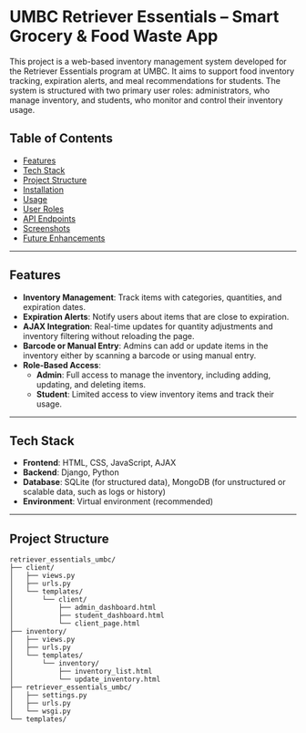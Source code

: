 # UMBC Retriever Essentials – Smart Grocery & Food Waste App

This project is a web-based inventory management system developed for the Retriever Essentials program at UMBC. It aims to support food inventory tracking, expiration alerts, and meal recommendations for students. The system is structured with two primary user roles: administrators, who manage inventory, and students, who monitor and control their inventory usage.

## Table of Contents
- [Features](#features)
- [Tech Stack](#tech-stack)
- [Project Structure](#project-structure)
- [Installation](#installation)
- [Usage](#usage)
- [User Roles](#user-roles)
- [API Endpoints](#api-endpoints)
- [Screenshots](#screenshots)
- [Future Enhancements](#future-enhancements)

---

## Features

- **Inventory Management**: Track items with categories, quantities, and expiration dates.
- **Expiration Alerts**: Notify users about items that are close to expiration.
- **AJAX Integration**: Real-time updates for quantity adjustments and inventory filtering without reloading the page.
- **Barcode or Manual Entry**: Admins can add or update items in the inventory either by scanning a barcode or using manual entry.
- **Role-Based Access**: 
  - **Admin**: Full access to manage the inventory, including adding, updating, and deleting items.
  - **Student**: Limited access to view inventory items and track their usage.

---

## Tech Stack

- **Frontend**: HTML, CSS, JavaScript, AJAX
- **Backend**: Django, Python
- **Database**: SQLite (for structured data), MongoDB (for unstructured or scalable data, such as logs or history)
- **Environment**: Virtual environment (recommended)

---

## Project Structure

```plaintext
retriever_essentials_umbc/
├── client/
│   ├── views.py
│   ├── urls.py
│   └── templates/
│       └── client/
│           ├── admin_dashboard.html
│           ├── student_dashboard.html
│           └── client_page.html
├── inventory/
│   ├── views.py
│   ├── urls.py
│   └── templates/
│       └── inventory/
│           ├── inventory_list.html
│           └── update_inventory.html
├── retriever_essentials_umbc/
│   ├── settings.py
│   ├── urls.py
│   └── wsgi.py
└── templates/


